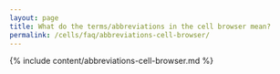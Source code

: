 ```yaml
---
layout: page
title: What do the terms/abbreviations in the cell browser mean?
permalink: /cells/faq/abbreviations-cell-browser/
---
```


{% include content/abbreviations-cell-browser.md %}
